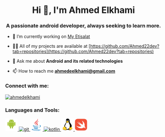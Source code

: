 <h1 align="center">Hi 👋, I'm Ahmed Elkhami</h1>
<h3 align="center">A passionate android developer, always seeking to learn more.</h3>

- 🔭 I’m currently working on [My Etisalat](https://play.google.com/store/apps/details?id=com.etisalat&hl=en&gl=US)

- 👨‍💻 All of my projects are available at [https://github.com/Ahmed22dev?tab=repositories](https://github.com/Ahmed22dev?tab=repositories)

- 💬 Ask me about **Android and its related technologies**

- 📫 How to reach me **ahmedeelkhami@gmail.com**

<h3 align="left">Connect with me:</h3>
<p align="left">
<a href="https://linkedin.com/in/ahmedelkhami" target="blank"><img align="center" src="https://raw.githubusercontent.com/rahuldkjain/github-profile-readme-generator/master/src/images/icons/Social/linked-in-alt.svg" alt="ahmedelkhami" height="30" width="40" /></a>
</p>

<h3 align="left">Languages and Tools:</h3>
<p align="left"> <a href="https://developer.android.com" target="_blank" rel="noreferrer"> <img src="https://raw.githubusercontent.com/devicons/devicon/master/icons/android/android-original-wordmark.svg" alt="android" width="40" height="40"/> </a> <a href="https://git-scm.com/" target="_blank" rel="noreferrer"> <img src="https://www.vectorlogo.zone/logos/git-scm/git-scm-icon.svg" alt="git" width="40" height="40"/> </a> <a href="https://www.java.com" target="_blank" rel="noreferrer"> <img src="https://raw.githubusercontent.com/devicons/devicon/master/icons/java/java-original.svg" alt="java" width="40" height="40"/> </a> <a href="https://kotlinlang.org" target="_blank" rel="noreferrer"> <img src="https://www.vectorlogo.zone/logos/kotlinlang/kotlinlang-icon.svg" alt="kotlin" width="40" height="40"/> </a> <a href="https://www.linux.org/" target="_blank" rel="noreferrer"> <img src="https://raw.githubusercontent.com/devicons/devicon/master/icons/linux/linux-original.svg" alt="linux" width="40" height="40"/> </a> <a href="https://developer.apple.com/swift/" target="_blank" rel="noreferrer"> <img src="https://raw.githubusercontent.com/devicons/devicon/master/icons/swift/swift-original.svg" alt="swift" width="40" height="40"/> </a> </p>

